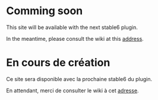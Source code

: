 # Comming soon

This site will be available with the next stable6 plugin.

In the meantime, please consult the wiki at this [address](https://github.com/zigbeefordomoticz/wiki).


# En cours de création

Ce site sera disponible avec la prochaine stable6 du plugin.

En attendant, merci de consulter le wiki à cet [adresse](https://github.com/zigbeefordomoticz/wiki).
